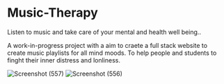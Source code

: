 # Music-Therapy
Listen to music and take care of your mental and health well being..

A work-in-progress project with a aim to craete a full stack website to create music playlists for all mind moods. To help people and students to finght their inner distress and lonliness.<br>

![Screenshot (557)](https://user-images.githubusercontent.com/79306021/169036612-f2c11f01-6e4e-4f72-a186-6a934e05bfc0.png)
![Screenshot (556)](https://user-images.githubusercontent.com/79306021/169036723-69e227d3-4ae7-4aa4-97c0-c7c204b969ab.png)
